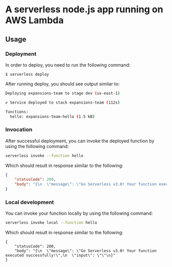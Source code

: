 # A serverless node.js app running on AWS Lambda

## Usage

### Deployment

In order to deploy, you need to run the following command:

```
$ serverless deploy
```

After running deploy, you should see output similar to:

```bash
Deploying expansions-team to stage dev (us-east-1)

✔ Service deployed to stack expansions-team (112s)

functions:
  hello: expansions-team-hello (1.5 kB)
```

### Invocation

After successful deployment, you can invoke the deployed function by using the following command:

```bash
serverless invoke --function hello
```

Which should result in response similar to the following:

```json
{
    "statusCode": 200,
    "body": "{\n  \"message\": \"Go Serverless v3.0! Your function executed successfully!\",\n  \"input\": {}\n}"
}
```

### Local development

You can invoke your function locally by using the following command:

```bash
serverless invoke local --function hello
```

Which should result in response similar to the following:

```
{
    "statusCode": 200,
    "body": "{\n  \"message\": \"Go Serverless v3.0! Your function executed successfully!\",\n  \"input\": \"\"\n}"
}
```
